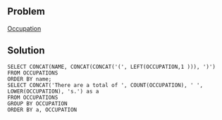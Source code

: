 ## Problem

[Occupation](https://www.hackerrank.com/contests/simply-sql/challenges/the-pads/problem)

## Solution 
```
SELECT CONCAT(NAME, CONCAT(CONCAT('(', LEFT(OCCUPATION,1 ))), ')')
FROM OCCUPATIONS
ORDER BY name;
SELECT CONCAT('There are a total of ', COUNT(OCCUPATION), ' ', LOWER(OCCUPATION), 's.') as a
FROM OCCUPATIONS
GROUP BY OCCUPATION
ORDER BY a, OCCUPATION
```
